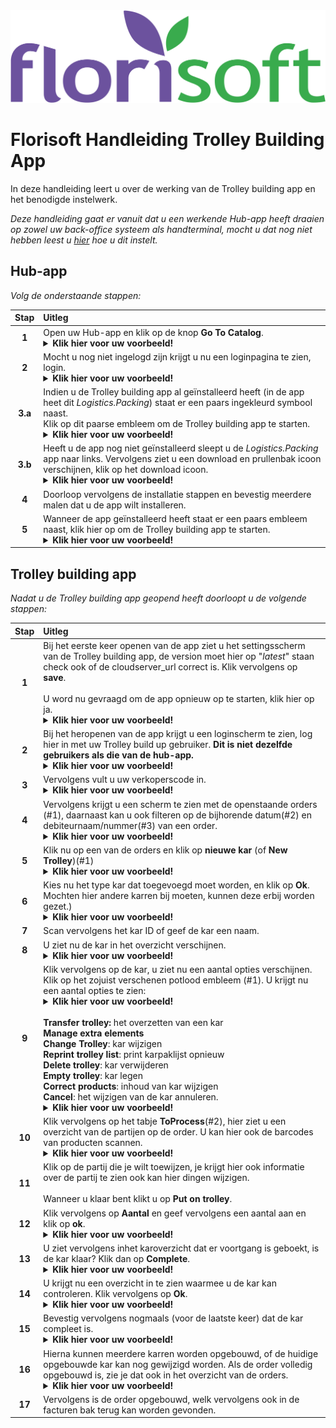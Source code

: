 <img src="../../fslogo.png">

# Florisoft Handleiding Trolley Building App

In deze handleiding leert u over de werking van de Trolley building app en het benodigde instelwerk.

*Deze handleiding gaat er vanuit dat u een werkende Hub-app heeft draaien op zowel uw back-office systeem als handterminal, mocht u dat nog niet hebben leest u [hier](https://github.com/florisoft/User.Manuals/blob/main/CLOUD%20APPLICATIONS/Hub%20App/Installatie%20Hub-App.md) hoe u dit instelt.*

## Hub-app

*Volg de onderstaande stappen:*

|Stap|Uitleg|
|:-:|:--|
|**1**|Open uw Hub-app en klik op de knop **Go To Catalog**.<details><summary><b>Klik hier voor uw voorbeeld!</b></summary><img src="Media/NL/1.png"></details>|
|**2**|Mocht u nog niet ingelogd zijn krijgt u nu een loginpagina te zien, login.<details><summary><b>Klik hier voor uw voorbeeld!</b></summary><img src="Media/NL/2.png"></details>|
|**3.a**|Indien u de Trolley building app al geïnstalleerd heeft (in de app heet dit *Logistics.Packing*) staat er een paars ingekleurd symbool naast.<br>Klik op dit paarse embleem om de Trolley building app te starten.<details><summary><b>Klik hier voor uw voorbeeld!</b></summary><img src="Media/NL/8.png"></details>|
|**3.b**|Heeft u de app nog niet geïnstalleerd sleept u de *Logistics.Packing* app naar links. Vervolgens ziet u een download en prullenbak icoon verschijnen, klik op het download icoon. <details><summary><b>Klik hier voor uw voorbeeld!</b></summary><img src="Media/NL/4.png"></details>|
|**4**|Doorloop vervolgens de installatie stappen en bevestig meerdere malen dat u de app wilt installeren.|
|**5**|Wanneer de app geïnstalleerd heeft staat er een paars embleem naast, klik hier op om de Trolley building app te starten.<details><summary><b>Klik hier voor uw voorbeeld!</b></summary><img src="Media/NL/8.png"></details>|

## Trolley building app

*Nadat u de Trolley building app geopend heeft doorloopt u de volgende stappen:*

|Stap|Uitleg|
|:-:|:--|
|**1**|Bij het eerste keer openen van de app ziet u het settingsscherm van de Trolley building app, de version moet hier op "*latest*" staan check ook of de cloudserver_url correct is. Klik vervolgens op **save**.<br><br>U word nu gevraagd om de app opnieuw op te starten, klik hier op ja.<details><summary><b>Klik hier voor uw voorbeeld!</b></summary><img src="Media/NL/9.png"></details>|
|**2**|Bij het heropenen van de app krijgt u een loginscherm te zien, log hier in met uw Trolley build up gebruiker. **Dit is niet dezelfde gebruikers als die van de hub-app.**<details><summary><b>Klik hier voor uw voorbeeld!</b></summary><img src="Media/NL/10.png"></details>|
|**3**|Vervolgens vult u uw verkoperscode in.<details><summary><b>Klik hier voor uw voorbeeld!</b></summary><img src="Media/NL/11.png"></details>|
|**4**|Vervolgens krijgt u een scherm te zien met de openstaande orders (#1), daarnaast kan u ook filteren op de bijhorende datum(#2) en debiteurnaam/nummer(#3) van een order.<details><summary><b>Klik hier voor uw voorbeeld!</b></summary><img src="Media/NL/12.png"></details>|
|**5**|Klik nu op een van de orders en klik op **nieuwe kar** (of **New Trolley**)(#1)<details><summary><b>Klik hier voor uw voorbeeld!</b></summary><img src="Media/NL/13.png"></details>|
|**6**|Kies nu het type kar dat toegevoegd moet worden, en klik op **Ok**.<Br>Mochten hier andere karren bij moeten, kunnen deze erbij worden gezet.)<details><summary><b>Klik hier voor uw voorbeeld!</b></summary><img src="Media/NL/14.png"></details>|
|**7**|Scan vervolgens het kar ID of geef de kar een naam.|
|**8**|U ziet nu de kar in het overzicht verschijnen.<details><summary><b>Klik hier voor uw voorbeeld!</b></summary><img src="Media/NL/15.png"></details>|
|**9**|Klik vervolgens op de kar, u ziet nu een aantal opties verschijnen. Klik op het zojuist verschenen potlood embleem (#1). U krijgt nu een aantal opties te zien:<details><summary><b>Klik hier voor uw voorbeeld!</b></summary><img src="Media/NL/17.png"></details><br>**Transfer trolley:** het overzetten van een kar<br>**Manage extra elements**<br>**Change Trolley**: kar wijzigen<br>**Reprint trolley list**: print karpaklijst opnieuw<br>**Delete trolley**: kar verwijderen<br>**Empty trolley**: kar legen<br>**Correct products**: inhoud van kar wijzigen<br>**Cancel**: het wijzigen van de kar annuleren.<details><summary><b>Klik hier voor uw voorbeeld!</b></summary><img src="Media/NL/16.png"></details>|
|**10**|Klik vervolgens op het tabje **ToProcess**(#2), hier ziet u een overzicht van de partijen op de order. U kan hier ook de barcodes van producten scannen.<details><summary><b>Klik hier voor uw voorbeeld!</b></summary><img src="Media/NL/18.png"></details>|
|**11**|Klik op de partij die je wilt toewijzen, je krijgt hier ook informatie over de partij te zien ook kan hier dingen wijzigen.<br><br>Wanneer u klaar bent klikt u op **Put on trolley**.|
|**12**|Klik vervolgens op **Aantal** en geef vervolgens een aantal aan en klik op **ok**.<details><summary><b>Klik hier voor uw voorbeeld!</b></summary><img src="Media/NL/19.png"></details>|
|**13**|U ziet vervolgens inhet karoverzicht dat er voortgang is geboekt, is de kar klaar? Klik dan op **Complete**.<details><summary><b>Klik hier voor uw voorbeeld!</b></summary><img src="Media/NL/20.png"></details>|
|**14**|U krijgt nu een overzicht in te zien waarmee u de kar kan controleren. Klik vervolgens op **Ok**.<details><summary><b>Klik hier voor uw voorbeeld!</b></summary><img src="Media/NL/21.png"></details>|
|**15**|Bevestig vervolgens nogmaals (voor de laatste keer) dat de kar compleet is.<details><summary><b>Klik hier voor uw voorbeeld!</b></summary><img src="Media/NL/22.png"></details>|
|**16**|Hierna kunnen meerdere karren worden opgebouwd, of de huidige opgebouwde kar kan nog gewijzigd worden. Als de order volledig opgebouwd is, zie je dat ook in het overzicht van de orders.<details><summary><b>Klik hier voor uw voorbeeld!</b></summary><img src="Media/NL/23.png"></details>|
|**17**|Vervolgens is de order opgebouwd, welk vervolgens ook in de facturen bak terug kan worden gevonden.|
